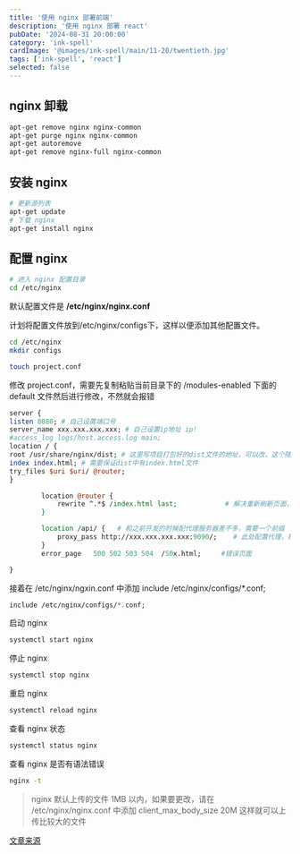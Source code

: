 ```yaml
---
title: '使用 nginx 部署前端'
description: '使用 nginx 部署 react'
pubDate: '2024-08-31 20:00:00'
category: 'ink-spell'
cardImage: '@images/ink-spell/main/11-20/twentieth.jpg'
tags: ['ink-spell', 'react']
selected: false
---
```


## nginx 卸载

```bash
apt-get remove nginx nginx-common
apt-get purge nginx nginx-common
apt-get autoremove
apt-get remove nginx-full nginx-common
```

## 安装 nginx

```bash
# 更新源列表
apt-get update
# 下载 nginx
apt-get install nginx
```

## 配置 nginx

```bash
# 进入 nginx 配置目录
cd /etc/nginx
```

默认配置文件是 **/etc/nginx/nginx.conf**

计划将配置文件放到/etc/nginx/configs下，这样以便添加其他配置文件。

```bash
cd /etc/nginx
mkdir configs
```

```bash
touch project.conf
```

修改 project.conf，需要先复制粘贴当前目录下的 /modules-enabled 下面的 default 文件然后进行修改，不然就会报错

```perl
server {
listen 8080; # 自己设置端口号
server_name xxx.xxx.xxx.xxx; # 自己设置ip地址 ip!
#access_log logs/host.access.log main;
location / {
root /usr/share/nginx/dist; # 这里写项目打包好的dist文件的地址，可以改，这个随意
index index.html; # 需要保证dist中有index.html文件
try_files $uri $uri/ @router;
}

        location @router {
            rewrite ^.*$ /index.html last;            # 解决重新刷新页面，页面空白的问题
        }

        location /api/ {   # 和之前开发的时候配代理服务器差不多，需要一个前缀
            proxy_pass http://xxx.xxx.xxx.xxx:9090/;    # 此处配置代理，把请求的后端域名端口啥的放这里
        }
        error_page   500 502 503 504  /50x.html;     #错误页面

}
```

接着在 /etc/nginx/ngxin.conf 中添加 include /etc/nginx/configs/\*.conf;

```perl
include /etc/nginx/configs/*.conf;
```

启动 nginx

```bash
systemctl start nginx
```

停止 nginx

```bash
systemctl stop nginx
```

重启 nginx

```bash
systemctl reload nginx
```

查看 nginx 状态

```bash
systemctl status nginx
```

查看 nginx 是否有语法错误

```bash
nginx -t
```

> nginx 默认上传的文件 1MB 以内，如果要更改，请在 /etc/nginx/nginx.conf 中添加
> client_max_body_size 20M 这样就可以上传比较大的文件

[文章来源](https://juejin.cn/post/7286310628352557117)
